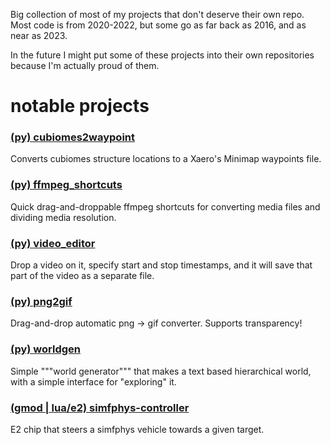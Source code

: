 Big collection of most of my projects that don't deserve their own repo. Most code is from 2020-2022, but some go as far back as 2016, and as near as 2023.

In the future I might put some of these projects into their own repositories because I'm actually proud of them.


notable projects
======

### [(py) cubiomes2waypoint](/python/cubiomes2waypoint)  
Converts cubiomes structure locations to a Xaero's Minimap waypoints file.

### [(py) ffmpeg_shortcuts](/python/ffmpeg_shortcuts)  
Quick drag-and-droppable ffmpeg shortcuts for converting media files and dividing media resolution.

### [(py) video_editor](/python/video_editor)  
Drop a video on it, specify start and stop timestamps, and it will save that part of the video as a separate file.

### [(py) png2gif](/python/png2gif)  
Drag-and-drop automatic png -> gif converter. Supports transparency!

### [(py) worldgen](/python/worldgen)  
Simple """world generator""" that makes a text based hierarchical world, with a simple interface for "exploring" it.


### [(gmod | lua/e2) simfphys-controller](/gmod/wiremod_e2_simfphys_controller)  
E2 chip that steers a simfphys vehicle towards a given target.
